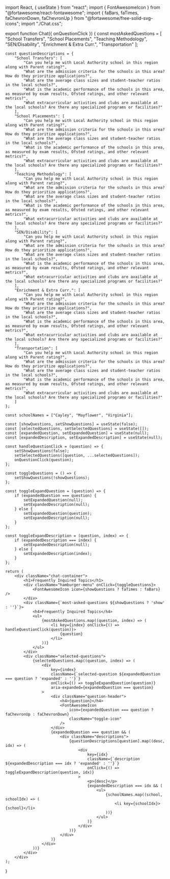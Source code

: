 import React, { useState } from "react";
import { FontAwesomeIcon } from "@fortawesome/react-fontawesome";
import { faBars, faTimes, faChevronDown, faChevronUp } from "@fortawesome/free-solid-svg-icons";
import "./Chat.css";

export function Chat({ onQuestionClick }) {
    const mostAskedQuestions = [
        "School Transfers",
        "School Placements",
        "Teaching Methodology",
        "SEN/Disability",
        "Enrichment & Extra Curr.",
        "Transportation"
    ];

    const questionDescriptions = {
        "School Transfers": [
            "Can you help me with Local Authority school in this region along with Parent rating?",
            "What are the admission criteria for the schools in this area? How do they prioritize applications?",
            "What are the average class sizes and student-teacher ratios in the local schools?",
            "What is the academic performance of the schools in this area, as measured by exam results, Ofsted ratings, and other relevant metrics?",
            "What extracurricular activities and clubs are available at the local schools? Are there any specialized programs or facilities?"
        ],
        "School Placements": [
            "Can you help me with Local Authority school in this region along with Parent rating?",
            "What are the admission criteria for the schools in this area? How do they prioritize applications?",
            "What are the average class sizes and student-teacher ratios in the local schools?",
            "What is the academic performance of the schools in this area, as measured by exam results, Ofsted ratings, and other relevant metrics?",
            "What extracurricular activities and clubs are available at the local schools? Are there any specialized programs or facilities?"
        ],
        "Teaching Methodology": [
            "Can you help me with Local Authority school in this region along with Parent rating?",
            "What are the admission criteria for the schools in this area? How do they prioritize applications?",
            "What are the average class sizes and student-teacher ratios in the local schools?",
            "What is the academic performance of the schools in this area, as measured by exam results, Ofsted ratings, and other relevant metrics?",
            "What extracurricular activities and clubs are available at the local schools? Are there any specialized programs or facilities?"
        ],
        "SEN/Disability": [
            "Can you help me with Local Authority school in this region along with Parent rating?",
            "What are the admission criteria for the schools in this area? How do they prioritize applications?",
            "What are the average class sizes and student-teacher ratios in the local schools?",
            "What is the academic performance of the schools in this area, as measured by exam results, Ofsted ratings, and other relevant metrics?",
            "What extracurricular activities and clubs are available at the local schools? Are there any specialized programs or facilities?"
        ],
        "Enrichment & Extra Curr.": [
            "Can you help me with Local Authority school in this region along with Parent rating?",
            "What are the admission criteria for the schools in this area? How do they prioritize applications?",
            "What are the average class sizes and student-teacher ratios in the local schools?",
            "What is the academic performance of the schools in this area, as measured by exam results, Ofsted ratings, and other relevant metrics?",
            "What extracurricular activities and clubs are available at the local schools? Are there any specialized programs or facilities?"
        ],
        "Transportation": [
            "Can you help me with Local Authority school in this region along with Parent rating?",
            "What are the admission criteria for the schools in this area? How do they prioritize applications?",
            "What are the average class sizes and student-teacher ratios in the local schools?",
            "What is the academic performance of the schools in this area, as measured by exam results, Ofsted ratings, and other relevant metrics?",
            "What extracurricular activities and clubs are available at the local schools? Are there any specialized programs or facilities?"
        ]
    };

    const schoolNames = ["Cayley", "Mayflower", "Virginia"];

    const [showQuestions, setShowQuestions] = useState(false);
    const [selectedQuestions, setSelectedQuestions] = useState([]);
    const [expandedQuestion, setExpandedQuestion] = useState(null);
    const [expandedDescription, setExpandedDescription] = useState(null);

    const handleQuestionClick = (question) => {
        setShowQuestions(false);
        setSelectedQuestions([question, ...selectedQuestions]);
        onQuestionClick(question);
    };

    const toggleQuestions = () => {
        setShowQuestions(!showQuestions);
    };

    const toggleExpandQuestion = (question) => {
        if (expandedQuestion === question) {
            setExpandedQuestion(null);
            setExpandedDescription(null);
        } else {
            setExpandedQuestion(question);
            setExpandedDescription(null);
        }
    };

    const toggleExpandDescription = (question, index) => {
        if (expandedDescription === index) {
            setExpandedDescription(null);
        } else {
            setExpandedDescription(index);
        }
    };

    return (
        <div className="chat-container">
            <h1>Frequently Inquired Topics</h1>
            <div className="hamburger-menu" onClick={toggleQuestions}>
                <FontAwesomeIcon icon={showQuestions ? faTimes : faBars} />
            </div>
            <div className={`most-asked-questions ${showQuestions ? 'show' : ''}`}>
                <h4>Frequently Inquired Topics</h4>
                <ul>
                    {mostAskedQuestions.map((question, index) => (
                        <li key={index} onClick={() => handleQuestionClick(question)}>
                            {question}
                        </li>
                    ))}
                </ul>
            </div>
            <div className="selected-questions">
                {selectedQuestions.map((question, index) => (
                    <div
                        key={index}
                        className={`selected-question ${expandedQuestion === question ? 'expanded' : ''}`}
                        onClick={() => toggleExpandQuestion(question)}
                        aria-expanded={expandedQuestion === question}
                    >
                        <div className="question-header">
                            <h4>{question}</h4>
                            <FontAwesomeIcon
                                icon={expandedQuestion === question ? faChevronUp : faChevronDown}
                                className="toggle-icon"
                            />
                        </div>
                        {expandedQuestion === question && (
                            <div className="descriptions">
                                {questionDescriptions[question].map((desc, idx) => (
                                    <div
                                        key={idx}
                                        className={`description ${expandedDescription === idx ? 'expanded' : ''}`}
                                        onClick={() => toggleExpandDescription(question, idx)}
                                    >
                                        <p>{desc}</p>
                                        {expandedDescription === idx && (
                                            <ul>
                                                {schoolNames.map((school, schoolIdx) => (
                                                    <li key={schoolIdx}>{school}</li>
                                                ))}
                                            </ul>
                                        )}
                                    </div>
                                ))}
                            </div>
                        )}
                    </div>
                ))}
            </div>
        </div>
    );
} 
